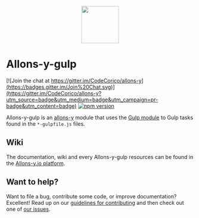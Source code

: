 <p align="center"><img src="http://codecorico.com/allons-y-logo.png" height="100" /></p>

# Allons-y-gulp

[![Join the chat at https://gitter.im/CodeCorico/allons-y](https://badges.gitter.im/Join%20Chat.svg)](https://gitter.im/CodeCorico/allons-y?utm_source=badge&utm_medium=badge&utm_campaign=pr-badge&utm_content=badge)
[![npm version](https://badge.fury.io/js/allons-y-gulp.svg)](https://badge.fury.io/js/allons-y-gulp)

Allons-y-gulp is an [allons-y](https://github.com/CodeCorico/allons-y) module that uses the [Gulp module](https://www.npmjs.com/package/gulp) to Gulp tasks found in the ```*-gulpfile.js``` files.

## Wiki

The documentation, wiki and every Allons-y-gulp resources can be found in the [Allons-y.io platform](https://allons-y.io).

## Want to help?

Want to file a bug, contribute some code, or improve documentation? Excellent! Read up on our [guidelines for contributing](CONTRIBUTING.md) and then check out one of [our issues](https://github.com/CodeCorico/allons-y-gulp/issues).

